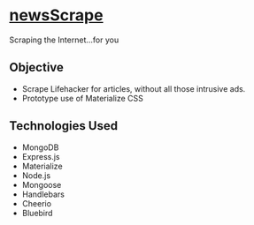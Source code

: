 # [newsScrape](https://rhouse-news-scrape.herokuapp.com/)
Scraping the Internet...for you

## Objective

- Scrape Lifehacker for articles, without all those intrusive ads.
- Prototype use of Materialize CSS

## Technologies Used

* MongoDB
* Express.js
* Materialize
* Node.js
* Mongoose
* Handlebars
* Cheerio
* Bluebird
